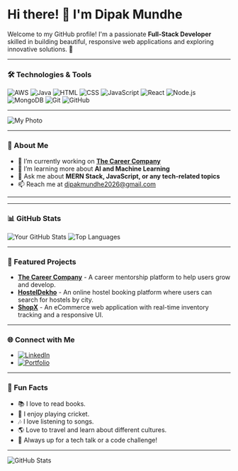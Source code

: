 # Hi there! 👋 I'm Dipak Mundhe

Welcome to my GitHub profile! I'm a passionate **Full-Stack Developer** skilled in building beautiful, responsive web applications and exploring innovative solutions. 🚀 

---

### 🛠️ Technologies & Tools
<p align="left">
  <img src="https://img.shields.io/badge/-AWS-232F3E?style=flat&logo=amazon-aws&logoColor=white" alt="AWS" />
  <img src="https://img.shields.io/badge/-Java-007396?style=flat&logo=java&logoColor=white" alt="Java" />
  <img src="https://img.shields.io/badge/-HTML-E34F26?style=flat&logo=html5&logoColor=white" alt="HTML" />
  <img src="https://img.shields.io/badge/-CSS-1572B6?style=flat&logo=css3&logoColor=white" alt="CSS" />
  <img src="https://img.shields.io/badge/-JavaScript-F7DF1E?style=flat&logo=javascript&logoColor=black" alt="JavaScript" />
  <img src="https://img.shields.io/badge/-React-61DAFB?style=flat&logo=react&logoColor=black" alt="React" />
  <img src="https://img.shields.io/badge/-Node.js-339933?style=flat&logo=node.js&logoColor=white" alt="Node.js" />
  <img src="https://img.shields.io/badge/-MongoDB-47A248?style=flat&logo=mongodb&logoColor=white" alt="MongoDB" />
  <img src="https://img.shields.io/badge/-Git-F05032?style=flat&logo=git&logoColor=white" alt="Git" />
  <img src="https://img.shields.io/badge/-GitHub-181717?style=flat&logo=github&logoColor=white" alt="GitHub" />
</p>

---

![My Photo](https://i.pinimg.com/564x/f9/26/f0/f926f0552332feea71114d646a7c6349.jpg)

---

### 💼 About Me
- 🔭 I’m currently working on **[The Career Company](https://github.com/username/thecareercompany)**
- 🌱 I’m learning more about **AI and Machine Learning**
- 💬 Ask me about **MERN Stack, JavaScript, or any tech-related topics**
- 📫 Reach me at [dipakmundhe2026@gmail.com](mailto:your.email@example.com)

---

---

 ### 📊 GitHub Stats
![Your GitHub Stats](https://github-readme-stats.vercel.app/api?username=dsmundhe&show_icons=true&theme=radical)
![Top Languages](https://github-readme-stats.vercel.app/api/top-langs/?username=dsmundhe&layout=compact&theme=radical)


---

### 📂 Featured Projects
- [**The Career Company**](https://github.com/username/thecareercompany) - A career mentorship platform to help users grow and develop.
- [**HostelDekho**](https://github.com/username/hosteldekho) - An online hostel booking platform where users can search for hostels by city.
- [**ShopX**](https://github.com/username/shopx) - An eCommerce web application with real-time inventory tracking and a responsive UI.


---

 ### 🌐 Connect with Me
- [![LinkedIn](https://img.shields.io/badge/-LinkedIn-0077B5?style=for-the-badge&logo=linkedin&logoColor=white)](https://www.linkedin.com/in/dipak-samadhan-mundhe-b2301425b/)
- [![Portfolio](https://img.shields.io/badge/-Portfolio-00BFFF?style=for-the-badge&logo=about.me&logoColor=white)](https://dmportfolioo1.netlify.app/)


---

 ### 📝 Fun Facts
- 📚 I love to read books.
- 🏏 I enjoy playing cricket.
- 🎶 I love listening to songs.
- 🌎 Love to travel and learn about different cultures.
- 🌱 Always up for a tech talk or a code challenge!

---

 ![GitHub Stats](https://github-readme-stats.vercel.app/api?username=dsmundhe&show_icons=true&theme=react)



